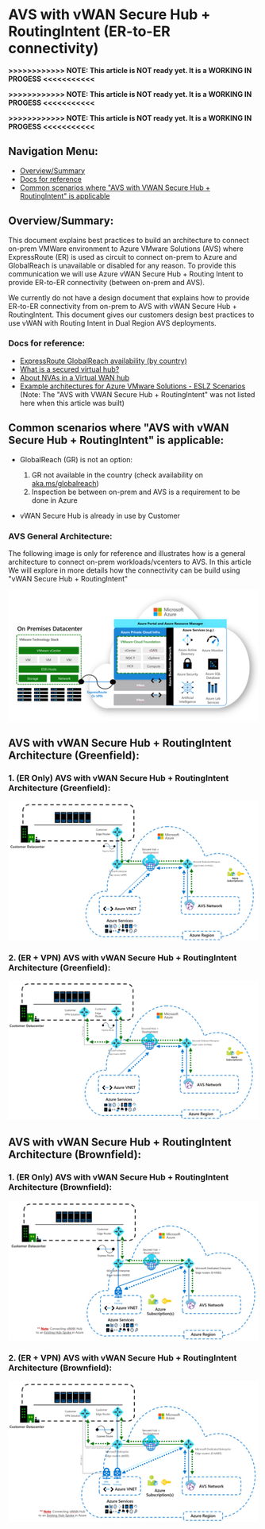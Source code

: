 # AVS with vWAN Secure Hub + RoutingIntent (ER-to-ER connectivity)

**>>>>>>>>>>>> NOTE: This article is NOT ready yet. It is a WORKING IN PROGESS <<<<<<<<<<<**

**>>>>>>>>>>>> NOTE: This article is NOT ready yet. It is a WORKING IN PROGESS <<<<<<<<<<<**

**>>>>>>>>>>>> NOTE: This article is NOT ready yet. It is a WORKING IN PROGESS <<<<<<<<<<<**



## Navigation Menu: 
- [Overview/Summary](https://github.com/suellenferreira/AzureCore/edit/suellenferreira-patch-1/README.md#overviewsummary)
- [Docs for reference](https://github.com/suellenferreira/AzureCore/edit/suellenferreira-patch-1/README.md#docs-for-reference)
- [Common scenarios where "AVS with VWAN Secure Hub + RoutingIntent" is applicable](https://github.com/suellenferreira/AzureCore/edit/suellenferreira-patch-1/README.md#common-scenarios-where-avs-with-vwan-secure-hub--routingintent-is-applicable)

## Overview/Summary:

This document explains best practices to build an architecture to connect on-prem VMWare environment to Azure VMware Solutions (AVS) where ExpressRoute (ER) is used as circuit to connect on-prem to Azure and GlobalReach is unavailable or disabled for any reason. To provide this communication we will use Azure vWAN Secure Hub + Routing Intent to provide ER-to-ER connectivity (between on-prem and AVS).

We currently do not have a design document that explains how to provide ER-to-ER connectivity from on-prem to AVS with vWAN Secure Hub + RoutingIntent. This document gives our customers design best practices to use vWAN with Routing Intent in Dual Region AVS deployments.
  
### Docs for reference:
- [ExpressRoute GlobalReach availability (by country)](https://learn.microsoft.com/en-us/azure/expressroute/expressroute-global-reach#availability)
- [What is a secured virtual hub?](https://learn.microsoft.com/en-us/azure/firewall-manager/secured-virtual-hub)
- [About NVAs in a Virtual WAN hub](https://learn.microsoft.com/en-us/azure/virtual-wan/about-nva-hub)
- [Example architectures for Azure VMware Solutions - ESLZ Scenarios](https://learn.microsoft.com/en-us/azure/cloud-adoption-framework/scenarios/azure-vmware/example-architectures) (Note: The "AVS with VWAN Secure Hub + RoutingIntent" was not listed here when this article was built)


## Common scenarios where "AVS with vWAN Secure Hub + RoutingIntent" is applicable: 

- GlobalReach (GR) is not an option:
  1. GR not available in the country (check availability on [aka.ms/globalreach](https://aka.ms/GlobalReach))
  2. Inspection be between on-prem and AVS is a requirement to be done in Azure

- vWAN Secure Hub is already in use by Customer



### AVS General Architecture:
The following image is only for reference and illustrates how is a general architecture to connect on-prem workloads/vcenters to AVS.
In this article We will explore in more details how the connectivity can be build using "vWAN Secure Hub + RoutingIntent"

![VS General Architecture](images/AVS_GeneralReferenceTopology.png)

## AVS with vWAN Secure Hub + RoutingIntent Architecture (Greenfield):
### 1. (ER Only) AVS with vWAN Secure Hub + RoutingIntent Architecture (Greenfield):
![Greenfield_ER Only](images/AVS_vWAN-RI_Greenfield_ER-Only.png)

### 2. (ER + VPN) AVS with vWAN Secure Hub + RoutingIntent Architecture (Greenfield):
![Greenfield_ER and VPN](images/AVS_vWAN-RI_Greenfield_ER-and-VPN.png)

## AVS with vWAN Secure Hub + RoutingIntent Architecture (Brownfield):
### 1. (ER Only) AVS with vWAN Secure Hub + RoutingIntent Architecture (Brownfield):
![Brownfield_ER Only](images/AVS_vWAN-RI_Brownfield_ExistingvNETHub_ER-Only.png)

### 2. (ER + VPN) AVS with vWAN Secure Hub + RoutingIntent Architecture (Brownfield):
![Brownfield_ER and VPN](images/AVS_vWAN-RI_Brownfield_ExistingvNETHub_ER-and-VPN.png)




